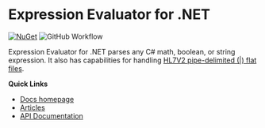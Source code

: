 # Expression Evaluator for .NET

[![NuGet](https://img.shields.io/nuget/v/ExpressionEvaluatorForDotNet.svg)](https://www.nuget.org/packages/ExpressionEvaluatorForDotNet/) ![GitHub Workflow](https://github.com/jmoceri34/expression-evaluator/actions/workflows/dotnet.yml/badge.svg) 

Expression Evaluator for .NET parses any C# math, boolean, or string expression. It also has capabilities for handling [HL7V2 pipe-delimited (|) flat files](https://en.wikipedia.org/wiki/Health_Level_Seven_International).

**Quick Links**
- [Docs homepage](https://joemoceri.github.io/expression-evaluator-dotnet/)
- [Articles](https://joemoceri.github.io/expression-evaluator-dotnet/articles/ExpressionEvaluatorforDotNet.html)
- [API Documentation](https://joemoceri.github.io/expression-evaluator-dotnet/api/index.html)

